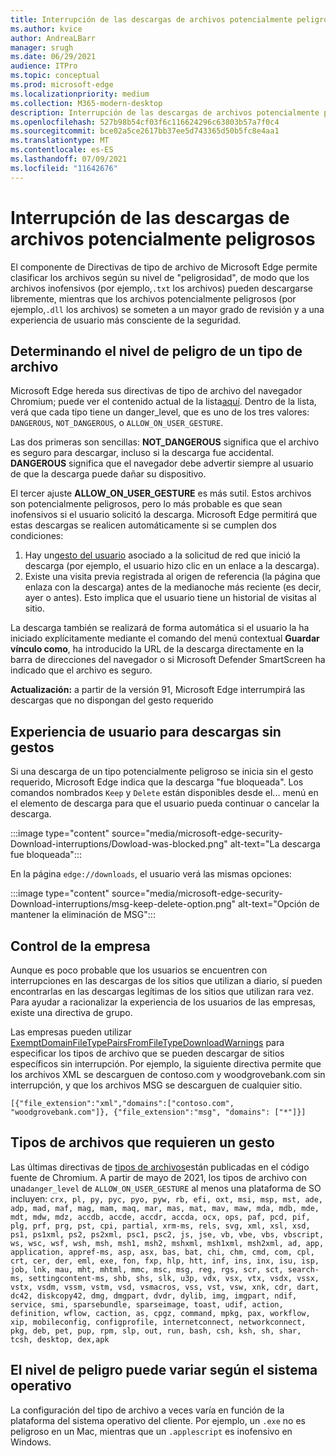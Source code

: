 ```yaml
---
title: Interrupción de las descargas de archivos potencialmente peligrosos
ms.author: kvice
author: AndreaLBarr
manager: srugh
ms.date: 06/29/2021
audience: ITPro
ms.topic: conceptual
ms.prod: microsoft-edge
ms.localizationpriority: medium
ms.collection: M365-modern-desktop
description: Interrupción de las descargas de archivos potencialmente peligrosos
ms.openlocfilehash: 527b98b54cf03f6c116624296c63803b57a7f0c4
ms.sourcegitcommit: bce02a5ce2617bb37ee5d743365d50b5fc8e4aa1
ms.translationtype: MT
ms.contentlocale: es-ES
ms.lasthandoff: 07/09/2021
ms.locfileid: "11642676"
---
```

# <a name="interrupting-downloads-of-potentially-dangerous-files"></a>Interrupción de las descargas de archivos potencialmente peligrosos

El componente de Directivas de tipo de archivo de Microsoft Edge permite clasificar los archivos según su nivel de "peligrosidad", de modo que los archivos inofensivos (por ejemplo,`.txt` los archivos) pueden descargarse libremente, mientras que los archivos potencialmente peligrosos (por ejemplo,`.dll` los archivos) se someten a un mayor grado de revisión y a una experiencia de usuario más consciente de la seguridad.

## <a name="determining-the-danger-level-of-a-file-type"></a>Determinando el nivel de peligro de un tipo de archivo

Microsoft Edge hereda sus directivas de tipo de archivo del navegador Chromium; puede ver el contenido actual de la lista[aquí](https://source.chromium.org/chromium/chromium/src/+/main:components/safe_browsing/core/resources/download_file_types.asciipb). Dentro de la lista, verá que cada tipo tiene un danger_level, que es uno de los tres valores: `DANGEROUS`, `NOT_DANGEROUS`, o `ALLOW_ON_USER_GESTURE`.

Las dos primeras son sencillas: **NOT_DANGEROUS** significa que el archivo es seguro para descargar, incluso si la descarga fue accidental. **DANGEROUS** significa que el navegador debe advertir siempre al usuario de que la descarga puede dañar su dispositivo.

El tercer ajuste **ALLOW_ON_USER_GESTURE** es más sutil. Estos archivos son potencialmente peligrosos, pero lo más probable es que sean inofensivos si el usuario solicitó la descarga. Microsoft Edge permitirá que estas descargas se realicen automáticamente si se cumplen dos condiciones:

1. Hay un[gesto del usuario](https://textslashplain.com/2020/05/18/browser-basics-user-gestures/) asociado a la solicitud de red que inició la descarga (por ejemplo, el usuario hizo clic en un enlace a la descarga).
2. Existe una visita previa registrada al origen de referencia (la página que enlaza con la descarga) antes de la medianoche más reciente (es decir, ayer o antes). Esto implica que el usuario tiene un historial de visitas al sitio.

La descarga también se realizará de forma automática si el usuario la ha iniciado explícitamente mediante el comando del menú contextual **Guardar vínculo como**, ha introducido la URL de la descarga directamente en la barra de direcciones del navegador o si Microsoft Defender SmartScreen ha indicado que el archivo es seguro.

**Actualización:** a partir de la versión 91, Microsoft Edge interrumpirá las descargas que no dispongan del gesto requerido

## <a name="user-experience-for-downloads-lacking-gestures"></a>Experiencia de usuario para descargas sin gestos

Si una descarga de un tipo potencialmente peligroso se inicia sin el gesto requerido, Microsoft Edge indica que la descarga "fue bloqueada". Los comandos nombrados `Keep` y `Delete` están disponibles desde el... menú en el elemento de descarga para que el usuario pueda continuar o cancelar la descarga.

:::image type="content" source="media/microsoft-edge-security-Download-interruptions/Dowload-was-blocked.png" alt-text="La descarga fue bloqueada":::

En la página `edge://downloads`, el usuario verá las mismas opciones:

:::image type="content" source="media/microsoft-edge-security-Download-interruptions/msg-keep-delete-option.png" alt-text="Opción de mantener la eliminación de MSG":::

## <a name="enterprise-controls"></a>Control de la empresa

Aunque es poco probable que los usuarios se encuentren con interrupciones en las descargas de los sitios que utilizan a diario, sí pueden encontrarlas en las descargas legítimas de los sitios que utilizan rara vez. Para ayudar a racionalizar la experiencia de los usuarios de las empresas, existe una directiva de grupo.

Las empresas pueden utilizar [ExemptDomainFileTypePairsFromFileTypeDownloadWarnings](/deployedge/microsoft-edge-policies#exemptdomainfiletypepairsfromfiletypedownloadwarnings) para especificar los tipos de archivo que se pueden descargar de sitios específicos sin interrupción. Por ejemplo, la siguiente directiva permite que los archivos XML se descarguen de contoso.com y woodgrovebank.com sin interrupción, y que los archivos MSG se descarguen de cualquier sitio.

`[{"file_extension":"xml","domains":["contoso.com", "woodgrovebank.com"]},
{"file_extension":"msg", "domains": ["*"]}]`

## <a name="file-types-requiring-a-gesture"></a>Tipos de archivos que requieren un gesto

Las últimas directivas de [tipos de archivos](https://source.chromium.org/chromium/chromium/src/+/main:components/safe_browsing/core/resources/download_file_types.asciipb)están publicadas en el código fuente de Chromium. A partir de mayo de 2021, los tipos de archivo con una`danger_level` de `ALLOW_ON_USER_GESTURE` al menos una plataforma de SO incluyen:
`crx, pl, py, pyc, pyo, pyw, rb, efi, oxt, msi, msp, mst, ade, adp, mad, maf, mag, mam, maq, mar, mas, mat, mav, maw, mda, mdb, mde, mdt, mdw, mdz, accdb, accde, accdr, accda, ocx, ops, paf, pcd, pif, plg, prf, prg, pst, cpi, partial, xrm-ms, rels, svg, xml, xsl, xsd, ps1, ps1xml, ps2, ps2xml, psc1, psc2, js, jse, vb, vbe, vbs, vbscript, ws, wsc, wsf, wsh, msh, msh1, msh2, mshxml, msh1xml, msh2xml, ad, app, application, appref-ms, asp, asx, bas, bat, chi, chm, cmd, com, cpl, crt, cer, der, eml, exe, fon, fxp, hlp, htt, inf, ins, inx, isu, isp, job, lnk, mau, mht, mhtml, mmc, msc, msg, reg, rgs, scr, sct, search-ms, settingcontent-ms, shb, shs, slk, u3p, vdx, vsx, vtx, vsdx, vssx, vstx, vsdm, vssm, vstm, vsd, vsmacros, vss, vst, vsw, xnk, cdr, dart, dc42, diskcopy42, dmg, dmgpart, dvdr, dylib, img, imgpart, ndif, service, smi, sparsebundle, sparseimage, toast, udif, action, definition, wflow, caction, as, cpgz, command, mpkg, pax, workflow, xip, mobileconfig, configprofile, internetconnect, networkconnect, pkg, deb, pet, pup, rpm, slp, out, run, bash, csh, ksh, sh, shar, tcsh, desktop, dex,apk`

## <a name="danger-level-may-vary-by-operating-system"></a>El nivel de peligro puede variar según el sistema operativo

La configuración del tipo de archivo a veces varía en función de la plataforma del sistema operativo del cliente. Por ejemplo, un `.exe` no es peligroso en un Mac, mientras que un `.applescript` es inofensivo en Windows.
